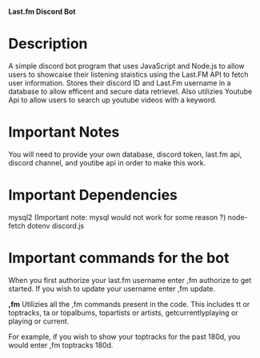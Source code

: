 **Last.fm Discord Bot**


Description
===========================

A simple discord bot program that uses JavaScript and Node.js to allow users to showcaise their listening staistics using the Last.FM API to fetch user information.
Stores their discord ID and Last.Fm username in a database to allow efficent and secure data retrievel.
Also utilizies Youtube Api to allow users to search up youtube videos with a keyword.

Important Notes
===========================
You will need to provide your own database, discord token, last.fm api, discord channel, and youtibe api in order to make this work.


Important Dependencies
===========================
mysql2 (Important note: mysql would not work for some reason ?)
node-fetch
dotenv
discord.js

Important commands for the bot 
===========================
When you first authorize your last.fm username enter ,fm authorize to get started.
If you wish to update your username enter ,fm update.

**,fm** Utilizies all the ,fm commands present in the code. 
This includes tt or toptracks, ta or topalbums, topartists or artists, getcurrentlyplaying or playing or current.

For example, if you wish to show your toptracks for the past 180d, you would enter ,fm toptracks 180d.


